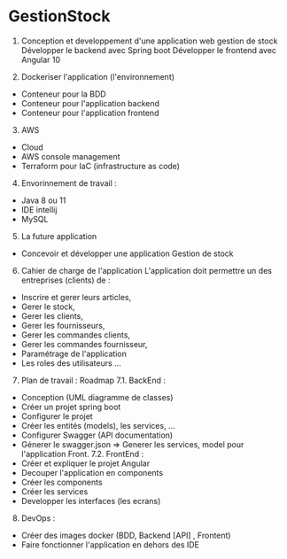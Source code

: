# GestionStock

1. Conception et developpement d'une application web gestion de stock
Développer le backend avec Spring boot 
Développer le frontend avec Angular 10

2. Dockeriser l'application (l'environnement)
  - Conteneur pour la BDD
  - Conteneur pour l'application backend
  - Conteneur pour l'application frontend
3. AWS 
  - Cloud 
  - AWS console management
  - Terraform pour IaC (infrastructure as code)

4. Envorinnement de travail : 
 - Java 8 ou 11
 - IDE intellij
 - MySQL
 
5. La future application 
  - Concevoir et développer une application Gestion de stock
  
6. Cahier de charge de l'application
 L'application doit permettre un des entreprises (clients) de :
 - Inscrire et gerer leurs articles,
 - Gerer le stock,
 - Gerer les clients,
 - Gerer les fournisseurs,
 - Gerer les commandes clients,
 - Gerer les commandes fournisseur,
 - Paramétrage de l'application
 - Les roles des utilisateurs ...
 
 7. Plan de travail : Roadmap
 7.1. BackEnd :
 - Conception (UML diagramme de classes)
 - Créer un projet spring boot
 - Configurer le projet 
 - Créer les entités (models), les services, ...
 - Configurer Swagger (API documentation)
 - Génerer le swagger.json => Generer les services, model pour l'application Front.
 7.2. FrontEnd :
 - Créer et expliquer le projet Angular
 - Decouper l'application en components
 - Créer les components 
 - Créer les services
 - Developper les interfaces (les ecrans)
 
 8. DevOps :
 - Créer des images docker (BDD, Backend [API] , Frontent)
 - Faire fonctionner l'application en dehors des IDE
 
 
 
 
